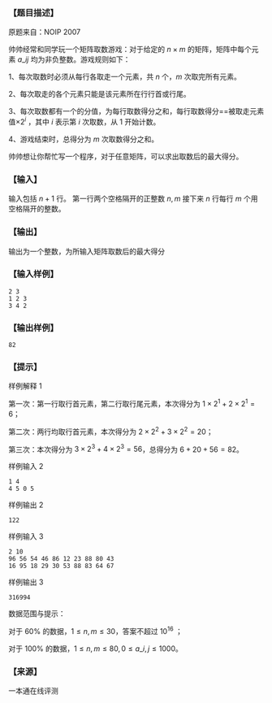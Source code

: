 ### 【题目描述】

原题来自：NOIP 2007

帅帅经常和同学玩一个矩阵取数游戏：对于给定的 $n×m$ 的矩阵，矩阵中每个元素 $a\_{ij}$ 均为非负整数。游戏规则如下：

1、每次取数时必须从每行各取走一个元素，共 $n$ 个，$m$ 次取完所有元素。

2、每次取走的各个元素只能是该元素所在行行首或行尾。

3、每次取数都有一个的分值，为每行取数得分之和，每行取数得分==被取走元素值$×2^i$ ，其中 $i$ 表示第 $i$ 次取数，从 $1$ 开始计数。

4、游戏结束时，总得分为 $m$ 次取数得分之和。

帅帅想让你帮忙写一个程序，对于任意矩阵，可以求出取数后的最大得分。

### 【输入】

输入包括 $n+1$ 行。 第一行两个空格隔开的正整数 $n,m$ 接下来 $n$ 行每行 $m$ 个用空格隔开的整数。

### 【输出】

输出为一个整数，为所输入矩阵取数后的最大得分

### 【输入样例】

```
2 3
1 2 3
3 4 2
```

### 【输出样例】

```
82
```

### 【提示】

样例解释 1

第一次：第一行取行首元素，第二行取行尾元素，本次得分为 $1×2^1+2×2^1 =6$；

第二次：两行均取行首元素，本次得分为 $2×2^2 +3×2^2 =20$；

第三次：本次得分为 $3×2^3 +4×2^3 =56$，总得分为 $6+20+56=82$。

样例输入 2

```
1 4
4 5 0 5
```

样例输出 2

```
122
```

样例输入 3

```
2 10
96 56 54 46 86 12 23 88 80 43
16 95 18 29 30 53 88 83 64 67
```

样例输出 3

```
316994
```

数据范围与提示：

对于 60% 的数据，$1≤n,m≤30$，答案不超过 $10^{16}$ ；

对于 100% 的数据，$1≤n,m≤80,0≤a\_{i,j} ≤1000$。


 ### 【来源】

 一本通在线评测 